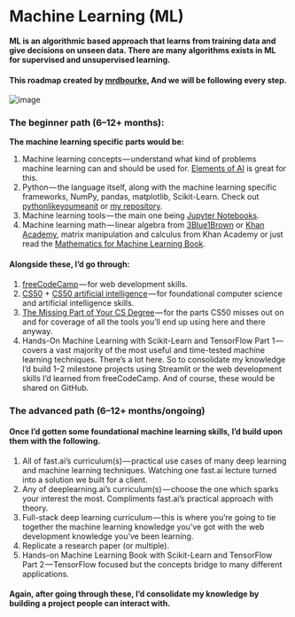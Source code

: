 # Machine Learning (ML) 
**ML is an algorithmic based approach that learns from training data and give decisions on unseen data. There are many algorithms exists in ML for supervised and unsupervised learning.**

#### This roadmap created by [mrdbourke](https://github.com/mrdbourke), And we will be following every step.

![image](https://user-images.githubusercontent.com/81964452/170587513-35f7161c-367f-4dba-a612-be02c548809d.png)

### The beginner path (6–12+ months):

**The machine learning specific parts would be:**

1. Machine learning concepts — understand what kind of problems machine learning can and should be used for. [Elements of AI](https://www.elementsofai.com/) is great for this.
2. Python — the language itself, along with the machine learning specific frameworks, NumPy, pandas, matplotlib, Scikit-Learn. Check out [pythonlikeyoumeanit](https://www.pythonlikeyoumeanit.com/) or [my repository](https://github.com/Basel-anaya/Roadmap-to-AI/tree/main/0-%20Prerequisites/4-%20Python%20Programming).
3. Machine learning tools — the main one being [Jupyter Notebooks](https://jupyter.org/).
4. Machine learning math — linear algebra from [3Blue1Brown](https://www.3blue1brown.com/) or [Khan Academy](https://www.khanacademy.org/), matrix manipulation and calculus from Khan Academy or just read the [Mathematics for Machine Learning Book](https://www.amazon.com/Mathematics-Machine-Learning-Peter-Deisenroth/dp/110845514X).

#### Alongside these, I’d go through:

1. [freeCodeCamp](https://www.freecodecamp.org/) — for web development skills.
2. [CS50](https://cs50.harvard.edu/college/2020/fall/) + [CS50 artificial intelligence](https://youtube.com/playlist?list=PLhQjrBD2T382Nz7z1AEXmioc27axa19Kv) — for foundational computer science and artificial intelligence skills.
3. [The Missing Part of Your CS Degree](https://missing.csail.mit.edu/) — for the parts CS50 misses out on and for coverage of all the tools you’ll end up using here and there anyway.
4. Hands-On Machine Learning with Scikit-Learn and TensorFlow Part 1 — covers a vast majority of the most useful and time-tested machine learning techniques.
There’s a lot here. So to consolidate my knowledge I’d build 1–2 milestone projects using Streamlit or the web development skills I’d learned from freeCodeCamp. And of course, these would be shared on GitHub.

### The advanced path (6–12+ months/ongoing)
#### Once I’d gotten some foundational machine learning skills, I’d build upon them with the following.

1. All of fast.ai’s curriculum(s) — practical use cases of many deep learning and machine learning techniques. Watching one fast.ai lecture turned into a solution we built for a client.
2. Any of deeplearning.ai’s curriculum(s) — choose the one which sparks your interest the most. Compliments fast.ai’s practical approach with theory.
3. Full-stack deep learning curriculum — this is where you’re going to tie together the machine learning knowledge you’ve got with the web development knowledge you’ve been learning.
4. Replicate a research paper (or multiple).
5. Hands-on Machine Learning Book with Scikit-Learn and TensorFlow Part 2 — TensorFlow focused but the concepts bridge to many different applications.

#### Again, after going through these, I’d consolidate my knowledge by building a project people can interact with.
